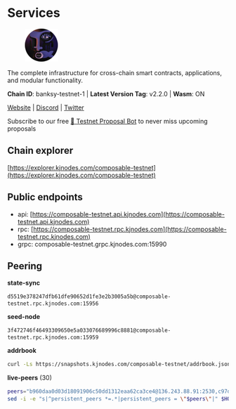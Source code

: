 # Services

<figure><img src="https://raw.githubusercontent.com/kj89/cosmos-images/main/logos/composable.png" alt=""><figcaption></figcaption></figure>

The complete infrastructure for cross-chain smart  contracts, applications, and modular functionality.

**Chain ID**: banksy-testnet-1 | **Latest Version Tag**: v2.2.0 | **Wasm**: ON

[Website](https://www.composable.finance) | [Discord](https://discord.gg/composable) | [Twitter](https://twitter.com/ComposableFin)



Subscribe to our free [🤖 Testnet Proposal Bot](https://t.me/kjnodes_testnet_proposal_bot) to never miss upcoming proposals


## Chain explorer
[https://explorer.kjnodes.com/composable-testnet](https://explorer.kjnodes.com/composable-testnet)

## Public endpoints

* api: [https://composable-testnet.api.kjnodes.com](https://composable-testnet.api.kjnodes.com)
* rpc: [https://composable-testnet.rpc.kjnodes.com](https://composable-testnet.rpc.kjnodes.com)
* grpc: composable-testnet.grpc.kjnodes.com:15990

## Peering

**state-sync**

```text
d5519e378247dfb61dfe90652d1fe3e2b3005a5b@composable-testnet.rpc.kjnodes.com:15956
```

**seed-node**

```text
3f472746f46493309650e5a033076689996c8881@composable-testnet.rpc.kjnodes.com:15959
```

**addrbook**
```bash
curl -Ls https://snapshots.kjnodes.com/composable-testnet/addrbook.json > $HOME/.banksy/config/addrbook.json
```

**live-peers** (30)
```bash
peers="b960daa0d03d18091906c50dd1312eaa62ca3ce4@136.243.88.91:2530,c97dd69796a3f55fb00d92358ec34a8185e28212@5.9.79.121:49656,c0fad6f415a8913ff63981586c4518ebcd615d69@128.140.57.144:26656,2b8ba316083cf09ea7c316666454097e5bb0a4a8@116.202.227.117:15956,3172f3c8b62d31d4c6e69afbf6109d06f864d899@43.157.62.85:26656,4775d0152d784b3ddf4f48c2d0ebddf961b52655@43.157.56.21:26656,4ea491a39a329b2ef2d919b9e8cfdb3494bc5efe@65.109.23.237:27656,4bf7484e2100e9da01180fff7055642263f34ccc@65.108.71.163:26656,c04a07a5feabf52ecdabe752a0a81bbb25402885@194.163.168.62:15956,4c1ea1da9fb0442201e79535d71f66a5e0e1e68c@51.91.30.173:3000,d5519e378247dfb61dfe90652d1fe3e2b3005a5b@65.109.68.190:15956,249d8915c9765eb0744bf8a26efc354fdb57ee21@46.4.5.45:22256,8553443b473e6e6a5d3403511d7c3be64904048d@85.239.234.199:26656,7bff2e43489a7acd09a38ab47c1f25ec24e24947@51.79.101.169:26656,d850d1525f38622c2e8ea97a2ff91c63f8c8669c@193.26.159.34:12656,3c091edbe051f9b0e1bcf46200db163e667a114a@65.108.129.94:26656,bf95ad80f82320b8fefea75eeede60f563d1f847@168.119.91.22:26656,9c38b5902e82a77ff827366119957e7902800a8b@65.109.82.112:22656,a39973a3ea8e5d9228c20e1c2a83f946fe1fb342@51.250.4.215:36656,4870510889335804c39bab7fc5fa356eb94af74e@135.181.180.230:46656,631feee431f86b0ad92d1c4a6a259b20e211e2ad@71.236.119.108:41656,5c2a752c9b1952dbed075c56c600c3a79b58c395@185.16.39.172:26976,f159e46072dcd5f78c2d64417200ca1dfb27636c@65.108.78.101:15956,f23a8daca1f65aeee7ce6f6d47a56542a08538c9@66.45.233.110:26656,de2a9fbe33d100f9cf6b98b9f32cb8bc643ef6a5@85.190.246.191:10656,13c29d1d66d604e8920ba0170276368e4e77f249@88.99.3.158:22256,c335629bf07eb8ed737f74b452f6f20ffd6f8248@129.213.100.3:26656,067f0f6f1706c4ef7da49b2896f28e194e8be055@96.234.160.22:30456,20f2608c9bc262df91d96027e1d5054ddee9c86c@142.132.209.236:22256,7ab89f884656a66ca90fd9d44489da3c6ca1fea4@95.217.144.107:22256"
sed -i -e "s|^persistent_peers *=.*|persistent_peers = \"$peers\"|" $HOME/.banksy/config/config.toml
```
